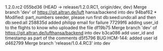 1.2.0.rc2
055bd36 (HEAD -> release/1.2.0.RC1, origin/dev, dev) Merge branch 'dev' of https://git.altran.de/luft
hansa/backend into dev
94baf62 * Modified: part_numbers seeder, please run first db:seed:undo:all and then db:seed:all
258835d added philipp email for failure
77299f6 adding user_id to the flights to know who uploaded the file
df19b75 Merge branch 'dev' of https://git.altran.de/lufthansa/backend into dev
b3ca086 add user_id and timestamp as part of the comments
d5f5796 BUG:HCM-144: added user id
d462799 Merge branch 'release/1.0.4.RC3' into dev
